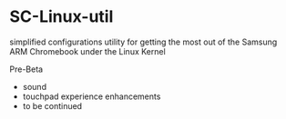 # SC-Linux-util
simplified configurations utility for getting the most out of the Samsung ARM Chromebook under the Linux Kernel

Pre-Beta

* sound
* touchpad experience enhancements
* to be continued
